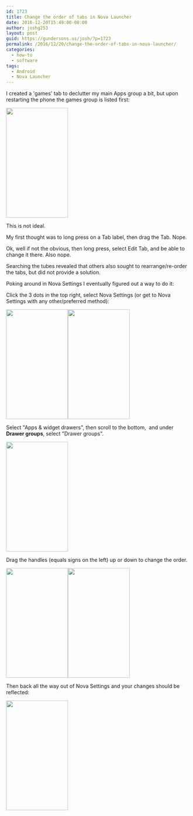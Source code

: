 ```yaml
---
id: 1723
title: Change the order of tabs in Nova Launcher
date: 2016-12-20T15:49:00-08:00
author: joshg253
layout: post
guid: https://gundersons.us/josh/?p=1723
permalink: /2016/12/20/change-the-order-of-tabs-in-nova-launcher/
categories:
  - how-to
  - software
tags:
  - Android
  - Nova Launcher
---
```

I created a 'games' tab to declutter my main Apps group a bit, but upon restarting the phone the games group is listed first:

<a href="/josh/wp-content/uploads/sites/2/2016/12/Screenshot_20161220-151143.jpg"><img class="size-medium wp-image-1724 alignnone" src="/josh/wp-content/uploads/2016/12/Screenshot_20161220-151143-169x300.jpg" alt="" width="169" height="300" /></a>

This is not ideal.

My first thought was to long press on a Tab label, then drag the Tab. Nope.

Ok, well if not the obvious, then long press, select Edit Tab, and be able to change it there. Also nope.

Searching the tubes revealed that others also sought to rearrange/re-order the tabs, but did not provide a solution.

Poking around in Nova Settings I eventually figured out a way to do it:

Click the 3 dots in the top right, select Nova Settings (or get to Nova Settings with any other/preferred method):

<a href="/josh/wp-content/uploads/sites/2/2016/12/Screenshot_20161220-151153.jpg"><img class="size-medium wp-image-1725 alignnone" src="/josh/wp-content/uploads/2016/12/Screenshot_20161220-151153-169x300.jpg" alt="" width="169" height="300" /></a><a href="/josh/wp-content/uploads/sites/2/2016/12/Screenshot_20161220-151202.jpg"><img class="size-medium wp-image-1726 alignnone" src="/josh/wp-content/uploads/2016/12/Screenshot_20161220-151202-169x300.jpg" alt="" width="169" height="300" /></a>

Select "Apps &amp; widget drawers", then scroll to the bottom,  and under <strong>Drawer groups</strong>, select "Drawer groups".

<a href="/josh/wp-content/uploads/sites/2/2016/12/Screenshot_20161220-151210.jpg"><img class="size-medium wp-image-1727 alignnone" src="/josh/wp-content/uploads/2016/12/Screenshot_20161220-151210-169x300.jpg" alt="" width="169" height="300" /></a>

Drag the handles (equals signs on the left) up or down to change the order.

<a href="/josh/wp-content/uploads/sites/2/2016/12/Screenshot_20161220-151627.jpg"><img class="size-medium wp-image-1728 alignnone" src="/josh/wp-content/uploads/2016/12/Screenshot_20161220-151627-169x300.jpg" alt="" width="169" height="300" /></a><a href="/josh/wp-content/uploads/sites/2/2016/12/Screenshot_20161220-151631.jpg"><img class="size-medium wp-image-1729 alignnone" src="/josh/wp-content/uploads/2016/12/Screenshot_20161220-151631-169x300.jpg" alt="" width="169" height="300" /></a>

Then back all the way out of Nova Settings and your changes should be reflected:

<a href="/josh/wp-content/uploads/sites/2/2016/12/Screenshot_20161220-151824.jpg"><img class="size-medium wp-image-1730 alignnone" src="/josh/wp-content/uploads/2016/12/Screenshot_20161220-151824-169x300.jpg" alt="" width="169" height="300" /></a>

<span style="border-radius: 2px; text-indent: 20px; width: auto; padding: 0px 4px 0px 0px; text-align: center; font: bold 11px/20px 'Helvetica Neue',Helvetica,sans-serif; color: #ffffff; background: #bd081c  no-repeat scroll 3px 50% / 14px 14px; position: absolute; opacity: 1; z-index: 8675309; display: none; cursor: pointer;">Save</span>